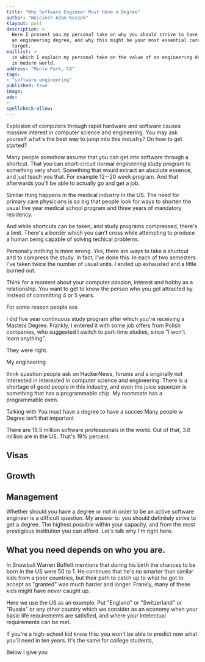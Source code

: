 ```yaml
---
title: "Why Software Engineer Must Have a Degree"
author: "Wojciech Adam Koszek"
klayout: post
description: >
  Here I present you my personal take on why you should strive to have
  an engineering degree, and why this might be your most essential career
  target.
maillist: >
  in which I explain my personal take on the value of an engineering degree
  in modern world.
address: "Menlo Park, CA"
tags:
- "software engineering"
published: true
image: 
ads:
-
spellcheck-allow:
---
```


Explosion of computers through rapid hardware and software causes
massive interest in computer science and engineering. You may ask
yourself what's the best way to jump into this industry? On how to get
started?

Many people somehow assume that you can get into software through a
shortcut. That you can short-circuit normal engineering study program to
something very short. Something that would extract an absolute essence, and
just teach you that. For example 12--20 week program. And that afterwards
you'll be able to actually go and get a job.

Similar thing happens in the medical industry in the US. The need for
primary care physicians is so big that people look for ways to shorten the
usual five year medical school program and three years of mandatory
residency.

And while shortcuts can be taken, and study programs compressed, there's a
limit. There's a border which you can't cross while attempting to produce a
human being capable of solving techical problems.

Personally nothing is more wrong. Yes, there are ways to take a shurtcut and
to compress the study. In fact, I've done this. In each of two semesters
I've taken twice the number of usual units. I ended up exhausted and a
little burned out. 


Think for a moment about your computer passion, interest and hobby as a
relationship. You want to get to know the person who you got attracted by.
Instead of committing 4 or 5 years.

For some reason people ass

I did five year continuous study program after which you're receiving a
Masters Degree. Frankly, I entered it with some job offers from Polish
companies, who suggested I switch to part-time studies, since "I won't learn
anything".

They were right.




My engineering 

think question people
ask on HackerNews, forums and s
originally not interested in 
interested in computer science and engineering. There is a shortage of good
people in this industry, and even the juice squeezer is something that has a
programmable chip. My roommate has a programmable oven.

Talking with 
You must have a degree to have a succes
Many people w
Degree isn't that important 

There are 18.5 million software professionals in the world. Out of that,
3.6 million are in the US. That's 19% percent.

## Visas

## Growth

## Management

Whether should you have a degree or not in order to be an active software
engineer is a difficult question. My answer is: you should definitely strive
to get a degree. The highest possible within your capacity, and from the
most prestigious institution you can afford. Let's talk why I'm right here.

## What you need depends on who you are.

In Snowball Warren Buffett mentions that during his birth the chances to be born in
the US were 50 to 1. He continues that he's no smarter than similar kids
from a poor countries, but their path to catch up to what he got to
accept as "granted" was much harder and longer. Frankly, many of these kids
might have never caught up.

Here we use the US as an example. Put "England" or "Switzerland" or "Russia"
or any other country which we consider as an economy when your basic life
requirements are satisfied, and where your intelectual requirements can be
met.

If you're a high-school kid know this: you won't be able to predict now what
you'll need in ten years. It's the same for college students,

Below I give you


